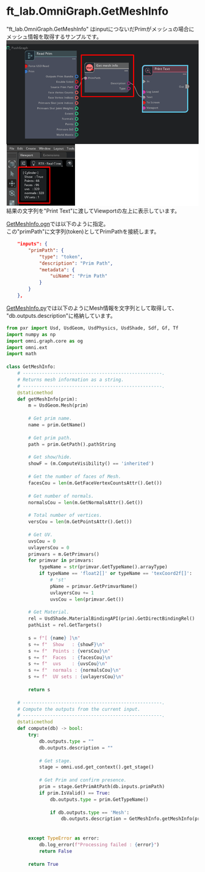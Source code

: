 # ft_lab.OmniGraph.GetMeshInfo

"ft_lab.OmniGraph.GetMeshInfo" はinputにつないだPrimがメッシュの場合に      
メッシュ情報を取得するサンプルです。      
![data/preview.png](data/preview.png)     
結果の文字列を"Print Text"に渡してViewportの左上に表示しています。     

[GetMeshInfo.ogn](ft_lab/OmniGraph/GetMeshInfo/nodes/GetMeshInfo.ogn)では以下のように指定。      
この"primPath"に文字列(token)としてPrimPathを接続します。     
```json
    "inputs": {
        "primPath": {
            "type": "token",
            "description": "Prim Path",
            "metadata": {
                "uiName": "Prim Path"
            }
        }
    },
```

[GetMeshInfo.py](ft_lab/OmniGraph/GetMeshInfo/nodes/GetMeshInfo.py)では以下のようにMesh情報を文字列として取得して、
"db.outputs.description"に格納しています。      

```python
from pxr import Usd, UsdGeom, UsdPhysics, UsdShade, Sdf, Gf, Tf
import numpy as np
import omni.graph.core as og
import omni.ext
import math

class GetMeshInfo:
    # ---------------------------------------------------.
    # Returns mesh information as a string.
    # ---------------------------------------------------.
    @staticmethod
    def getMeshInfo(prim):
        m = UsdGeom.Mesh(prim)

        # Get prim name.
        name = prim.GetName()

        # Get prim path.
        path = prim.GetPath().pathString

        # Get show/hide.
        showF = (m.ComputeVisibility() == 'inherited')

        # Get the number of faces of Mesh.
        facesCou = len(m.GetFaceVertexCountsAttr().Get())

        # Get number of normals.
        normalsCou = len(m.GetNormalsAttr().Get())

        # Total number of vertices.
        versCou = len(m.GetPointsAttr().Get())

        # Get UV.
        uvsCou = 0
        uvlayersCou = 0
        primvars = m.GetPrimvars()
        for primvar in primvars:
            typeName = str(primvar.GetTypeName().arrayType)
            if typeName == 'float2[]' or typeName == 'texCoord2f[]':
                # 'st'
                pName = primvar.GetPrimvarName()
                uvlayersCou += 1
                uvsCou = len(primvar.Get())

        # Get Material.
        rel = UsdShade.MaterialBindingAPI(prim).GetDirectBindingRel()
        pathList = rel.GetTargets()

        s = f"[ {name} ]\n"
        s += f"  Show   : {showF}\n"
        s += f"  Points : {versCou}\n"
        s += f"  Faces  : {facesCou}\n"
        s += f"  uvs    : {uvsCou}\n"
        s += f"  normals : {normalsCou}\n"
        s += f"  UV sets : {uvlayersCou}\n"

        return s

    # ---------------------------------------------------.
    # Compute the outputs from the current input.
    # ---------------------------------------------------.
    @staticmethod
    def compute(db) -> bool:
        try:
            db.outputs.type = ""
            db.outputs.description = ""

            # Get stage.
            stage = omni.usd.get_context().get_stage()

            # Get Prim and confirm presence.
            prim = stage.GetPrimAtPath(db.inputs.primPath)
            if prim.IsValid() == True:
                db.outputs.type = prim.GetTypeName()

                if db.outputs.type == 'Mesh':
                    db.outputs.description = GetMeshInfo.getMeshInfo(prim)


        except TypeError as error:
            db.log_error(f"Processing failed : {error}")
            return False

        return True
```

